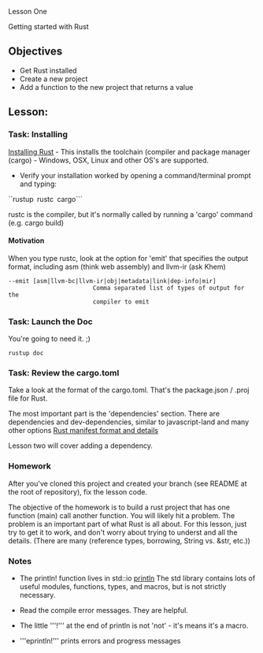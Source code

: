 Lesson One

Getting started with Rust

## Objectives 

* Get Rust installed
* Create a new project
* Add a function to the new project that returns a value


## Lesson:

### Task: Installing

[Installing Rust](https://www.rust-lang.org/) - This installs the toolchain (compiler and package manager (cargo) - Windows, OSX, Linux and other OS's are supported.   

* Verify your installation worked by opening a command/terminal prompt and typing:

``rustup```
```rustc```
```cargo```

rustc is the compiler, but it's normally called by running a 'cargo' command (e.g. cargo build)

#### Motivation

When you type rustc, look at the option for 'emit' that specifies the output format, including asm (think web assembly) and llvm-ir (ask Khem)

```
--emit [asm|llvm-bc|llvm-ir|obj|metadata|link|dep-info|mir]
                        Comma separated list of types of output for the
                        compiler to emit
```

### Task: Launch the Doc 

You're going to need it.  ;)  

```rustup doc```

### Task: Review the cargo.toml

Take a look at the format of the cargo.toml.  That's the package.json / .proj  file for Rust.

The most important part is the 'dependencies' section.  There are dependencies and dev-dependencies, similar to javascript-land and many other options  [Rust manifest format and details](https://doc.rust-lang.org/cargo/reference/manifest.html)  

Lesson two will cover adding a dependency.

### Homework 

After you've cloned this project and created your branch (see README at the root of repository), fix the lesson code.

The objective of the homework is to build a rust project that has one function (main) call another function. You will likely hit a problem.  The problem is an important part of what Rust is all about.  For this lesson, just try to get it to work, and don't worry about trying to underst and all the details. (There are many (reference types, borrowing, String vs. &str, etc.)) 

### Notes 

* The println! function lives in std::io [println](https://doc.rust-lang.org/std/macro.println.html) The std library contains lots of useful modules, functions, types, and macros, but is not strictly necessary. 

* Read the compile error messages.  They are helpful.
* The little '''!''' at the end of println is not 'not' - it's means it's a macro.  
* '''eprintln!''' prints errors and progress messages


